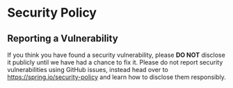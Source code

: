 # Security Policy
## Reporting a Vulnerability

If you think you have found a security vulnerability, please **DO NOT** disclose it publicly until we have had a chance to fix it.
Please do not report security vulnerabilities using GitHub issues, instead head over to https://spring.io/security-policy and learn how to disclose them responsibly.
